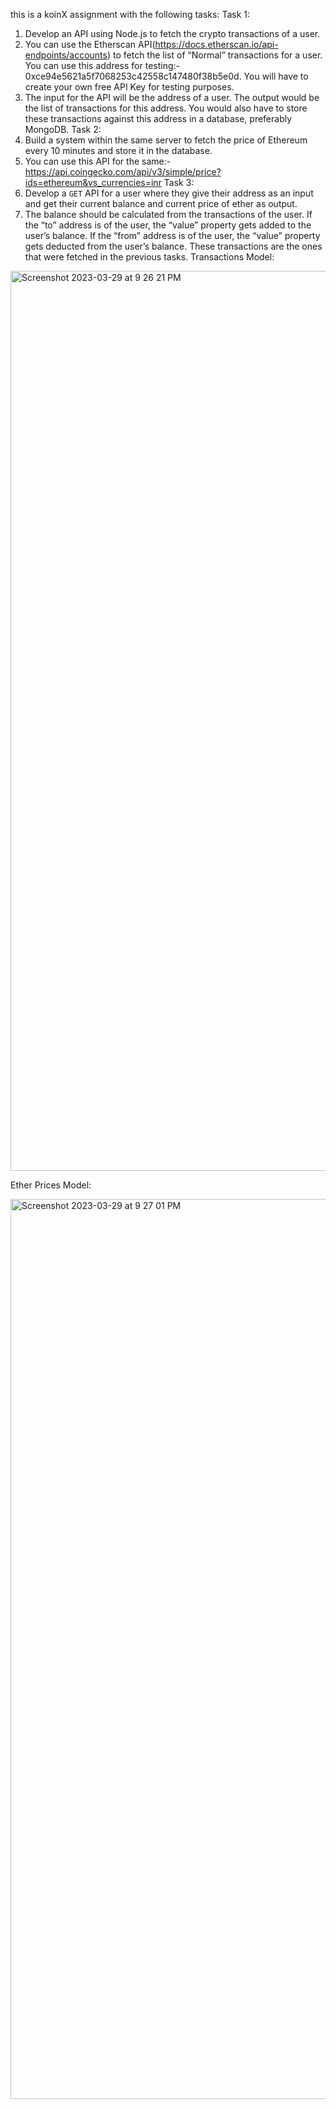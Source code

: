 this is a koinX assignment with the following tasks:
Task 1:
1. Develop an API using Node.js to fetch the crypto transactions of a user.
2. You can use the Etherscan API(https://docs.etherscan.io/api-endpoints/accounts) to
fetch the list of “Normal” transactions for a user. You can use this address for testing:-
0xce94e5621a5f7068253c42558c147480f38b5e0d. You will have to create your own
free API Key for testing purposes.
3. The input for the API will be the address of a user. The output would be the list of
transactions for this address. You would also have to store these transactions against
this address in a database, preferably MongoDB.
Task 2:
1. Build a system within the same server to fetch the price of Ethereum every 10
minutes and store it in the database.
2. You can use this API for the same:-
https://api.coingecko.com/api/v3/simple/price?ids=ethereum&vs_currencies=inr
Task 3:
1. Develop a `GET` API for a user where they give their address as an input and get
their current balance and current price of ether as output.
2. The balance should be calculated from the transactions of the user. If the “to”
address is of the user, the “value” property gets added to the user’s balance. If the
“from” address is of the user, the “value” property gets deducted from the user’s
balance. These transactions are the ones that were fetched in the previous tasks.
Transactions Model:

<img width="1440" alt="Screenshot 2023-03-29 at 9 26 21 PM" src="https://user-images.githubusercontent.com/69468518/228597152-d277b185-f4ba-4b14-a14f-9fa07216724e.png">

Ether Prices Model:

<img width="1440" alt="Screenshot 2023-03-29 at 9 27 01 PM" src="https://user-images.githubusercontent.com/69468518/228597322-bcde6a4b-08aa-4565-a6bf-212357d27e18.png">
